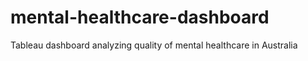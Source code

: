 # mental-healthcare-dashboard
 Tableau dashboard analyzing quality of mental healthcare in Australia

